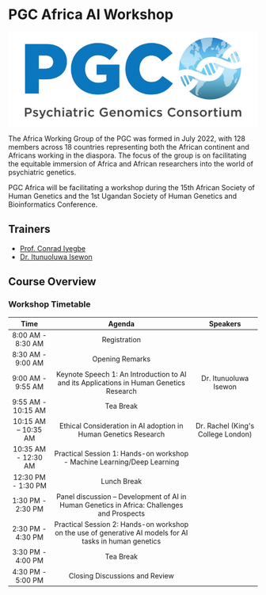 # PGC Africa AI Workshop

![Figure Banner](https://github.com/ItunuIsewon/PGCAfricaAI_2025/blob/main/Images/pgc_logo_website_v3.jpeg)

The Africa Working Group of the PGC was formed in July 2022, with 128 members across 18 countries representing both the African continent and Africans working in the diaspora. The focus of the group is on facilitating the equitable immersion of Africa and African researchers into the world of psychiatric genetics.

PGC Africa will be facilitating a workshop during the 15th African Society of Human Genetics and the 1st Ugandan Society of Human Genetics and Bioinformatics Conference.

## Trainers
+ [Prof. Conrad Iyegbe](https://scholar.google.co.uk/citations?user=YyTSNGcAAAAJ&hl=en)
+ [Dr. Itunuoluwa Isewon](https://scholar.google.com/citations?user=haW6Ux8AAAAJ&hl=en)

## Course Overview
### Workshop Timetable
|**Time**|**Agenda**|**Speakers**|
|:---:|:---:|:---:|
|8:00 AM - 8:30 AM| Registration| |
|8:30 AM - 9:00 AM| Opening Remarks| |
|9:00 AM - 9:55 AM|Keynote Speech 1: An Introduction to AI and its Applications in Human Genetics Research| Dr. Itunuoluwa Isewon|
|9:55 AM - 10:15 AM| Tea Break|
|10:15 AM – 10:35 AM| Ethical Consideration in AI adoption in Human Genetics Research|Dr. Rachel (King's College London)|
|10:35 AM - 12:30 AM| Practical Session 1: Hands-on workshop - Machine Learning/Deep Learning|
|12:30 PM - 1:30 PM| Lunch Break |
|1:30 PM - 2:30 PM|Panel discussion – Development of AI in Human Genetics in Africa: Challenges and Prospects|
|2:30 PM - 4:30 PM| Practical Session 2: Hands-on workshop on the use of generative AI models for AI tasks in human genetics|
|3:30 PM - 4:00 PM| Tea Break|
|4:30 PM - 5:00 PM| Closing Discussions and Review|
